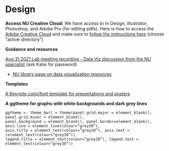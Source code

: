 # Design

**Access NU Creative Cloud:** We have access to In Design, Illustrator, Photoshop, and Adobe Pro (for editing pdfs). 
Here is how to access the [Adobe Creative Cloud](https://adobe.northeastern.edu/) and 
make sure to [follow the instructions here](https://service.northeastern.edu/ogs?id=kb_article&sys_id=4128ecdb1b42745069590dc1604bcbb2) (choose “active directory”)

**Guidance and resources**

[Aug 31 2021 Lab meeting recording - Data Viz discussion from the NU specialist](https://northeastern.zoom.us/rec/share/L4GY5DKi6XCi1nf8_RxkzyGyu6NAojZd4nsNsL1WpxiEfNp5qe_PHd5An9ngPANS.49r97rNHCjo5PNSH) (ask Katie for password)

* [NU library page on data visualization resources](https://subjectguides.lib.neu.edu/dataviz/tutorials)

**Templates**

[A Keynote color/font template for presentations and posters](https://github.com/DrK-Lo/lotterhoslabprotocols/raw/gh-pages/ClassicPresentationTheme.key)

**A ggtheme for graphs with white backgrounds and dark grey lines**

```
ggtheme <- theme_bw() + theme(panel.grid.major = element_blank(), panel.grid.minor = element_blank(), 
panel.background = element_blank(), panel.border=element_blank(), axis.line = element_line(colour=“grey30”), 
axis.title = element_text(colour=“grey20”), axis.text = (element_text(colour=“grey30”)), 
legend.title = element_text(colour=“grey20”), legend.text = element_text(colour=“grey30”))
```
